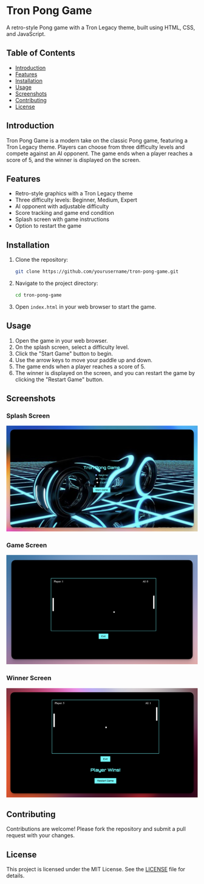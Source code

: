 # Tron Pong Game

A retro-style Pong game with a Tron Legacy theme, built using HTML, CSS, and JavaScript.

## Table of Contents

- [Introduction](#introduction)
- [Features](#features)
- [Installation](#installation)
- [Usage](#usage)
- [Screenshots](#screenshots)
- [Contributing](#contributing)
- [License](#license)

## Introduction

Tron Pong Game is a modern take on the classic Pong game, featuring a Tron Legacy theme. Players can choose from three difficulty levels and compete against an AI opponent. The game ends when a player reaches a score of 5, and the winner is displayed on the screen.

## Features

- Retro-style graphics with a Tron Legacy theme
- Three difficulty levels: Beginner, Medium, Expert
- AI opponent with adjustable difficulty
- Score tracking and game end condition
- Splash screen with game instructions
- Option to restart the game

## Installation

1. Clone the repository:
    ```bash
    git clone https://github.com/yourusername/tron-pong-game.git
    ```

2. Navigate to the project directory:
    ```bash
    cd tron-pong-game
    ```

3. Open `index.html` in your web browser to start the game.

## Usage

1. Open the game in your web browser.
2. On the splash screen, select a difficulty level.
3. Click the "Start Game" button to begin.
4. Use the arrow keys to move your paddle up and down.
5. The game ends when a player reaches a score of 5.
6. The winner is displayed on the screen, and you can restart the game by clicking the "Restart Game" button.

## Screenshots

### Splash Screen
![Splash Screen](images/1.jpg)

### Game Screen
![Game Screen](images/2.jpg)

### Winner Screen
![Winner Screen](images/3.jpg)

## Contributing

Contributions are welcome! Please fork the repository and submit a pull request with your changes.

## License

This project is licensed under the MIT License. See the [LICENSE](LICENSE) file for details.